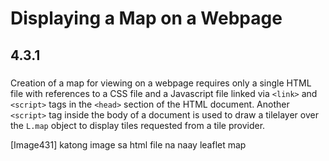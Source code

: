 # Displaying a Map on a Webpage
## 4.3.1 
### 

Creation of a map for viewing on a webpage requires only a single HTML file with references to a CSS file and a Javascript file linked via `<link>` and `<script>` tags in the `<head>` section of the HTML document. Another `<script>` tag inside the body of a document is used to draw a tilelayer over the `L.map` object to display tiles requested from a tile provider. 

[Image431] katong image sa html file na naay leaflet map